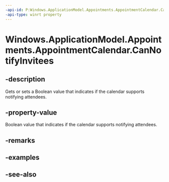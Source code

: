 ```yaml
---
-api-id: P:Windows.ApplicationModel.Appointments.AppointmentCalendar.CanNotifyInvitees
-api-type: winrt property
---
```


<!-- Property syntax
public bool CanNotifyInvitees { get;  set; }
-->

# Windows.ApplicationModel.Appointments.AppointmentCalendar.CanNotifyInvitees

## -description
Gets or sets a Boolean value that indicates if the calendar supports notifying attendees.

## -property-value
Boolean value that indicates if the calendar supports notifying attendees.

## -remarks

## -examples

## -see-also

